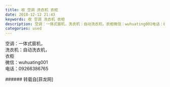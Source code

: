 ```yaml
---
title: 收 空调 洗衣机 衣柜
date: 2018-12-12 21:43
keywords: 收 空调 洗衣机 衣柜
description: 空调：一体式窗机，洗衣机：自动洗衣机，衣柜微信：wuhuating001电话：09266386765
categories: used
---
```

<td class="t_f" id="postmessage_2458806">

空调：一体式窗机，<br/>
洗衣机：自动洗衣机，<br/>
衣柜<br/>
微信：wuhuating001<br/>
电话：09266386765<br/>
</td>
###### 转载自[菲龙网]